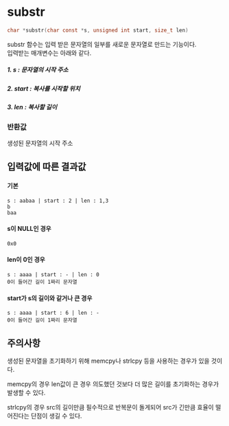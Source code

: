 # substr
```c
char *substr(char const *s, unsigned int start, size_t len)
```

substr 함수는 입력 받은 문자열의 일부를 새로운 문자열로 만드는 기능이다.<br/>
입력받는 매개변수는 아래와 같다.<br/>

##### 1. s     : 문자열의 시작 주소
##### 2. start : 복사를 시작할 위치
##### 3. len   : 복사할 길이

### 반환값
생성된 문자열의 시작 주소<br/>

## 입력값에 따른 결과값
#### 기본
```
s : aabaa | start : 2 | len : 1,3
b
baa
```
#### s이 NULL인 경우
```
0x0
```
#### len이 0인 경우
```
s : aaaa | start : - | len : 0
0이 들어간 길이 1짜리 문자열
```
#### start가 s의 길이와 같거나 큰 경우
```
s : aaaa | start : 6 | len : -
0이 들어간 길이 1짜리 문자열
```
## 주의사항
생성된 문자열을 초기화하기 위해 memcpy나 strlcpy 등을 사용하는 경우가 있을 것이다.<br/>

memcpy의 경우 len값이 큰 경우 의도했던 것보다 더 많은 길이를 초기화하는 경우가 발생할 수 있다.<br/>

strlcpy의 경우 src의 길이만큼 필수적으로 반복문이 돌게되어 src가 긴만큼 효율이 떨어진다는 단점이 생길 수 있다.<br/>
